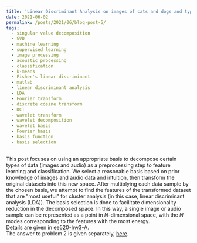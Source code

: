 ```yaml
---
title: 'Linear Discriminant Analysis on images of cats and dogs and types of music (using MATLAB)'
date: 2021-06-02
permalink: /posts/2021/06/blog-post-5/
tags:
  - singular value decomposition
  - SVD
  - machine learning
  - supervised learning
  - image processing
  - acoustic processing
  - classification
  - k-means
  - Fisher's linear discriminant
  - matlab
  - linear discriminant analysis
  - LDA
  - Fourier transform
  - discrete cosine transform
  - DCT
  - wavelet transform
  - wavelet decomposition
  - wavelet basis
  - Fourier basis
  - basis function
  - basis selection
---
```

This post focuses on using an appropriate basis to decompose certain types of data (images and audio) as a preprocessing step to feature learning and classification. We select a reasonable basis based on prior knowledge of images and audio data and intuition, then transform the original datasets into this new space. After multiplying each data sample by the chosen basis, we attempt to find the features of the transformed dataset that are "most useful" for cluster analysis (in this case, linear discriminant analysis (LDA)). The basis selection is done to facilitate dimensionality reduction in the decomposed space. In this way, a single image or audio sample can be represented as a point in $N$-dimensional space, with the $N$ modes corresponding to the features with the most energy.  
Details are given in [ee520-hw3-A](http://mackkv.github.io/files/EE520_HW3_Q1Q3Q4.pdf).  
The answer to problem 2 is given separately, [here](http://mackkv.github.io/files/EE520_HW3_Q2.pdf).
